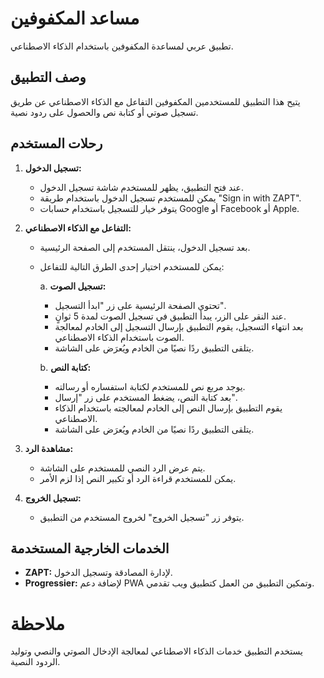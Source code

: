 # مساعد المكفوفين

تطبيق عربي لمساعدة المكفوفين باستخدام الذكاء الاصطناعي.

## وصف التطبيق

يتيح هذا التطبيق للمستخدمين المكفوفين التفاعل مع الذكاء الاصطناعي عن طريق تسجيل صوتي أو كتابة نص والحصول على ردود نصية.

## رحلات المستخدم

1. **تسجيل الدخول:**

   - عند فتح التطبيق، يظهر للمستخدم شاشة تسجيل الدخول.
   - يمكن للمستخدم تسجيل الدخول باستخدام طريقة "Sign in with ZAPT".
   - يتوفر خيار للتسجيل باستخدام حسابات Google أو Facebook أو Apple.

2. **التفاعل مع الذكاء الاصطناعي:**

   - بعد تسجيل الدخول، ينتقل المستخدم إلى الصفحة الرئيسية.
   - يمكن للمستخدم اختيار إحدى الطرق التالية للتفاعل:

     a. **تسجيل الصوت:**

        - تحتوي الصفحة الرئيسية على زر "ابدأ التسجيل".
        - عند النقر على الزر، يبدأ التطبيق في تسجيل الصوت لمدة 5 ثوانٍ.
        - بعد انتهاء التسجيل، يقوم التطبيق بإرسال التسجيل إلى الخادم لمعالجة الصوت باستخدام الذكاء الاصطناعي.
        - يتلقى التطبيق ردًا نصيًا من الخادم ويُعرَض على الشاشة.

     b. **كتابة النص:**

        - يوجد مربع نص للمستخدم لكتابة استفساره أو رسالته.
        - بعد كتابة النص، يضغط المستخدم على زر "إرسال".
        - يقوم التطبيق بإرسال النص إلى الخادم لمعالجته باستخدام الذكاء الاصطناعي.
        - يتلقى التطبيق ردًا نصيًا من الخادم ويُعرَض على الشاشة.

3. **مشاهدة الرد:**

   - يتم عرض الرد النصي للمستخدم على الشاشة.
   - يمكن للمستخدم قراءة الرد أو تكبير النص إذا لزم الأمر.

4. **تسجيل الخروج:**

   - يتوفر زر "تسجيل الخروج" لخروج المستخدم من التطبيق.

## الخدمات الخارجية المستخدمة

- **ZAPT:** لإدارة المصادقة وتسجيل الدخول.
- **Progressier:** لإضافة دعم PWA وتمكين التطبيق من العمل كتطبيق ويب تقدمي.

# ملاحظة

يستخدم التطبيق خدمات الذكاء الاصطناعي لمعالجة الإدخال الصوتي والنصي وتوليد الردود النصية.
